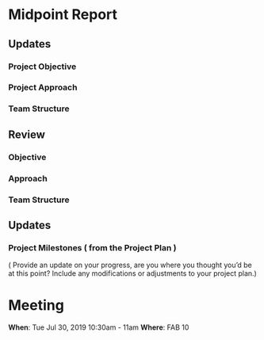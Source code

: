 # Midpoint Report

## Updates

### Project Objective

### Project Approach

### Team Structure

## Review

### Objective

### Approach

### Team Structure

## Updates

### Project Milestones ( from the Project Plan )
( Provide an update on your progress, are you where you thought you’d be at this point? Include any modifications or adjustments to your project plan.)

# Meeting
**When**: Tue Jul 30, 2019 10:30am - 11am
**Where**: FAB 10
